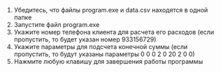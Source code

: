 1. Убедитесь, что файлы program.exe и data.csv находятся в одной папке
2. Запустите файл program.exe
3. Укажите номер телефона клиента для расчета его расходов (если пропустить, то будет указан номер 933156729)
4. Укажите параметры для подсчета конечной суммы (если пропустить, то будут указаны параметры 0 0 0 2 0 20 2 0 0)
5. Нажмите любую клавишу для завершения работы программы
